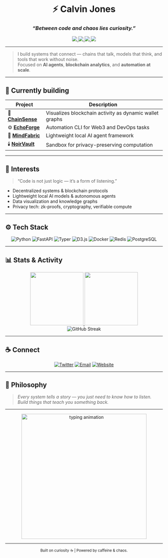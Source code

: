 <!-- Profile README for calvinjones883 -->
<div align="center">

# ⚡ Calvin Jones
### _“Between code and chaos lies curiosity.”_

<a href="https://github.com/calvinjones883">
  <img src="https://img.shields.io/badge/-GitHub-181717?logo=github&logoColor=white&style=flat-square" />
</a>
<a href="https://twitter.com/calvinj883">
  <img src="https://img.shields.io/badge/-@calvinj883-1DA1F2?logo=twitter&logoColor=white&style=flat-square" />
</a>
<a href="#">
  <img src="https://img.shields.io/badge/AI%20Builder-%F0%9F%A4%96-blueviolet?style=flat-square" />
</a>
<a href="#">
  <img src="https://img.shields.io/badge/Web3%20Engineer-%E2%9C%94%EF%B8%8F-green?style=flat-square" />
</a>

---

</div>

> I build systems that connect — chains that talk, models that think, and tools that work without noise.  
> Focused on **AI agents**, **blockchain analytics**, and **automation at scale**.

---

## 🧭 Currently building

| Project | Description |
|----------|--------------|
| 🧭 [**ChainSense**](https://github.com/calvinjones883/chainsense) | Visualizes blockchain activity as dynamic wallet graphs |
| ⚙️ [**EchoForge**](https://github.com/calvinjones883/echoforge) | Automation CLI for Web3 and DevOps tasks |
| 🧠 [**MindFabric**](https://github.com/calvinjones883/mindfabric) | Lightweight local AI agent framework |
| 🕯️ [**NoirVault**](https://github.com/calvinjones883/noirvault) | Sandbox for privacy-preserving computation |

---

## 🧠 Interests

> “Code is not just logic — it’s a form of listening.”

- Decentralized systems & blockchain protocols  
- Lightweight local AI models & autonomous agents  
- Data visualization and knowledge graphs  
- Privacy tech: zk-proofs, cryptography, verifiable compute  

---

## ⚙️ Tech Stack

<div align="center">

![Python](https://img.shields.io/badge/Python-3776AB?style=for-the-badge&logo=python&logoColor=white)
![FastAPI](https://img.shields.io/badge/FastAPI-009688?style=for-the-badge&logo=fastapi&logoColor=white)
![Typer](https://img.shields.io/badge/Typer-444444?style=for-the-badge&logo=python&logoColor=white)
![D3.js](https://img.shields.io/badge/D3.js-F9A03C?style=for-the-badge&logo=d3.js&logoColor=white)
![Docker](https://img.shields.io/badge/Docker-2496ED?style=for-the-badge&logo=docker&logoColor=white)
![Redis](https://img.shields.io/badge/Redis-DC382D?style=for-the-badge&logo=redis&logoColor=white)
![PostgreSQL](https://img.shields.io/badge/PostgreSQL-4169E1?style=for-the-badge&logo=postgresql&logoColor=white)

</div>

---

## 📊 Stats & Activity

<div align="center">

<a href="https://github.com/calvinjones883">
  <img height="170px" src="https://github-readme-stats.vercel.app/api?username=calvinjones883&show_icons=true&theme=tokyonight&hide_border=true&bg_color=0d1117&title_color=70A5FD&icon_color=38BDAE" />
</a>
<a href="https://github.com/calvinjones883">
  <img height="170px" src="https://github-readme-stats.vercel.app/api/top-langs/?username=calvinjones883&layout=compact&theme=tokyonight&hide_border=true&bg_color=0d1117&title_color=70A5FD" />
</a>

<br>
<img src="https://github-readme-streak-stats.herokuapp.com/?user=calvinjones883&theme=tokyonight&hide_border=true&background=0d1117" alt="GitHub Streak" />

</div>

---

## ☕ Connect

<div align="center">

[![Twitter](https://img.shields.io/badge/Twitter-%40calvinj883-1DA1F2?style=for-the-badge&logo=twitter&logoColor=white)](https://twitter.com/calvinj883)
[![Email](https://img.shields.io/badge/Email-%F0%9F%93%A7-contact-blue?style=for-the-badge)](mailto:your@email.here)
[![Website](https://img.shields.io/badge/Website-coming%20soon-orange?style=for-the-badge&logo=vercel)](#)

</div>

---

## 🧩 Philosophy

> *Every system tells a story — you just need to know how to listen.*  
> *Build things that teach you something back.*

---

<div align="center">
  <img src="https://raw.githubusercontent.com/DenverCoder1/readme-typing-svg/main/demo.gif" width="400" alt="typing animation" />
</div>

---

<div align="center">
  <sub>Built on curiosity ☕ | Powered by caffeine & chaos.</sub>
</div>
